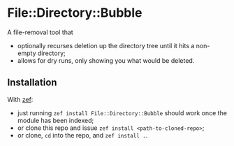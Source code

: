 # File::Directory::Bubble

A file-removal tool that

- optionally recurses deletion up the directory tree until it hits a non-empty directory;
- allows for dry runs, only showing you what would be deleted.

## Installation

With [zef](https://github.com/ugexe/zef):

- just running `zef install File::Directory::Bubble` should work once the module has been indexed;
- or clone this repo and issue `zef install <path-to-cloned-repo>`;
- or clone, `cd` into the repo, and `zef install .`.
